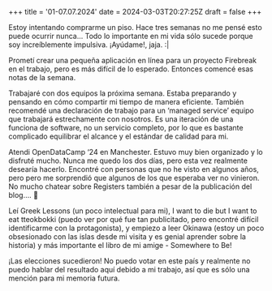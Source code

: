 +++
title = '01-07.07.2024'
date = 2024-03-03T20:27:25Z
draft = false
+++

Estoy intentando comprarme un piso. Hace tres semanas no me pensé esto puede ocurrir nunca... Todo lo importante en mi vida sólo sucede porque soy increíblemente impulsiva. ¡Ayúdame!, jaja. :| 

Prometí crear una pequeña aplicación en línea para un proyecto Firebreak en el trabajo, pero es más difícil de lo esperado. Entonces comencé esas notas de la semana.

Trabajaré con dos equipos la próxima semana. Estaba preparando y pensando en cómo compartir mi tiempo de manera eficiente.
También recomendé una declaración de trabajo para un ‘managed service’ equipo que trabajará estrechamente con nosotros. Es una iteración de una funciona de software, no un servicio completo, por lo que es bastante complicado equilibrar el alcance y el estándar de calidad para mi.

Atendi OpenDataCamp ‘24 en Manchester. Estuvo muy bien organizado y lo disfruté mucho. Nunca me quedo los dos días, pero esta vez realmente desearía hacerlo. Encontré con personas que no he visto en algunos años, pero pero me sorprendió que algunos de los que esperaba ver no vinieron. No mucho chatear sobre Registers también a pesar de la publicación del blog…. 👀

Leí Greek Lessons (un poco intelectual para mi), I want to die but I want to eat tteokbokki (puedo ver por qué fue tan publicitado, pero encontré difícil identificarme con la protagonista), y empiezo a leer Okinawa (estoy un poco obsesionado con las islas desde mi visita y es genial aprender sobre la historia) y más importante el libro de mi amige - Somewhere to Be! 

¡Las elecciones sucedieron! No puedo votar en este país y realmente no puedo hablar del resultado aquí debido a mi trabajo, así que es sólo una mención para mi memoria futura.
